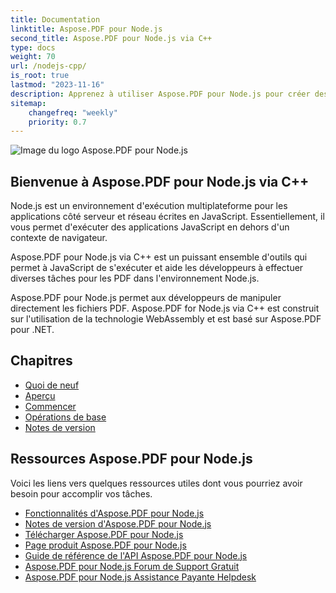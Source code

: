```yaml
---
title: Documentation
linktitle: Aspose.PDF pour Node.js
second_title: Aspose.PDF pour Node.js via C++
type: docs
weight: 70
url: /nodejs-cpp/
is_root: true
lastmod: "2023-11-16"
description: Apprenez à utiliser Aspose.PDF pour Node.js pour créer des applications de traitement de documents PDF dans l'environnement Node.js.
sitemap:
    changefreq: "weekly"
    priority: 0.7
---
```


![Image du logo Aspose.PDF pour Node.js](aspose_pdf-for-nodejs-cpp.png)

## Bienvenue à Aspose.PDF pour Node.js via C++

Node.js est un environnement d'exécution multiplateforme pour les applications côté serveur et réseau écrites en JavaScript. Essentiellement, il vous permet d'exécuter des applications JavaScript en dehors d'un contexte de navigateur.

Aspose.PDF pour Node.js via C++ est un puissant ensemble d'outils qui permet à JavaScript de s'exécuter et aide les développeurs à effectuer diverses tâches pour les PDF dans l'environnement Node.js.

Aspose.PDF pour Node.js permet aux développeurs de manipuler directement les fichiers PDF.
 Aspose.PDF for Node.js via C++ est construit sur l'utilisation de la technologie WebAssembly et est basé sur Aspose.PDF pour .NET.

## Chapitres

- [Quoi de neuf](/pdf/nodejs-cpp/whatsnew/)
- [Aperçu](/pdf/nodejs-cpp/overview/)
- [Commencer](/pdf/nodejs-cpp/get-started/)
- [Opérations de base](/pdf/nodejs-cpp/basic-operations/)
- [Notes de version](https://releases.aspose.com/pdf/nodejscpp/release-notes/)

## Ressources Aspose.PDF pour Node.js

Voici les liens vers quelques ressources utiles dont vous pourriez avoir besoin pour accomplir vos tâches.

- [Fonctionnalités d'Aspose.PDF pour Node.js](/pdf/nodejs-cpp/key-features/)
- [Notes de version d'Aspose.PDF pour Node.js](https://releases.aspose.com/pdf/nodejscpp/release-notes/)
- [Télécharger Aspose.PDF pour Node.js](https://releases.aspose.com/pdf/nodejscpp/)
- [Page produit Aspose.PDF pour Node.js](https://products.aspose.com/pdf/nodejs-cpp/)
- [Guide de référence de l'API Aspose.PDF pour Node.js](https://reference.aspose.com/pdf/nodejs-cpp/)
- [Aspose.PDF pour Node.js Forum de Support Gratuit](https://forum.aspose.com/c/pdf/10)
- [Aspose.PDF pour Node.js Assistance Payante Helpdesk](https://helpdesk.aspose.com/)